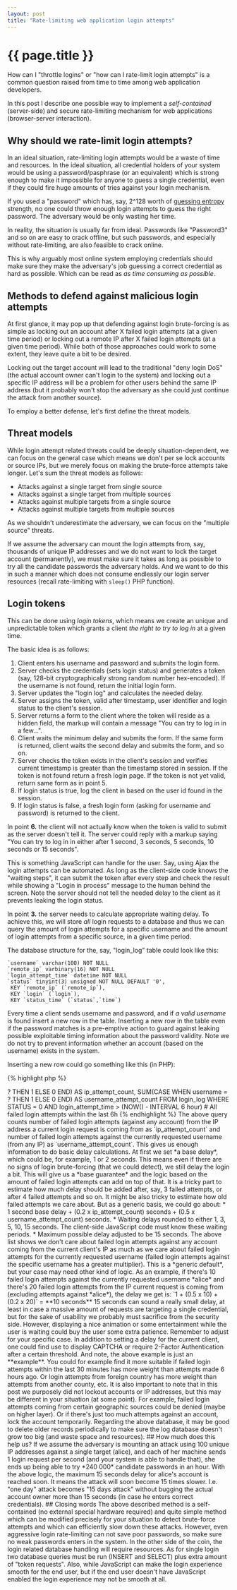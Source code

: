 ```yaml
---
layout: post
title: "Rate-limiting web application login attempts"
---
```


{{ page.title }}
================

How can I "throttle logins" or "how can I rate-limit login attempts" is a common question raised from time to time among web application developers.

In this post I describe one possible way to implement a *self-contained* (server-side) and secure rate-limiting mechanism for web applications (browser-server interaction).

## Why should we rate-limit login attempts?

In an ideal situation, rate-limiting login attempts would be a waste of time and resources. In the ideal situation, all credential holders of your system would be using a password/pasphrase (or an equivalent) which is strong enough to make it impossible for anyone to guess a single credential, even if they could fire huge amounts of tries against your login mechanism.

If you used a "password" which has, say, 2^128 worth of [guessing entropy](http://www.lysator.liu.se/~jc/mthesis/4_Entropy.html#SECTION00430000000000000000) strength, no one could throw enough login attempts to guess the right password. The adversary would be only wasting her time.

In reality, the situation is usually far from ideal. Passwords like "Password3" and so on are easy to crack offline, but such passwords, and especially without rate-limiting, are also feasible to crack online.

This is why arguably most online system employing credentials should make sure they make the adversary's job guessing a correct credential as hard as possible. Which can be read as *as time consuming as possible*.

## Methods to defend against malicious login attempts

At first glance, it may pop up that defending against login brute-forcing is as simple as locking out an account after X failed login attempts (at a given time period) or locking out a remote IP after X failed login attempts (at a given time period). While both of those approaches could work to some extent, they leave quite a bit to be desired.

Locking out the target account will lead to the traditional "deny login DoS" (the actual account owner can't login to the system) and locking out a specific IP address will be a problem for other users behind the same IP address (but it probably won't stop the adversary as she could just continue the attack from another source).

To employ a better defense, let's first define the threat models.

## Threat models

While login attempt related threats could be deeply situation-dependent, we can focus on the general case which means we don't per se lock accounts or source IPs, but we merely focus on making the brute-force attempts take longer. Let's sum the threat models as follows:

* Attacks against a single target from single source
* Attacks against a single target from multiple sources
* Attacks against multiple targets from a single source
* Attacks against multiple targets from multiple sources

As we shouldn't underestimate the adversary, we can focus on the "multiple source" threats.

If we assume the adversary can mount the login attempts from, say, thousands of unique IP addresses and we do not want to lock the target account (permanently), we must make sure it takes as long as possible to try all the candidate passwords the adversary holds. And we want to do this in such a manner which does not consume endlessly our login server resources (recall rate-limiting with `sleep()` PHP function).

## Login tokens

This can be done using *login tokens*, which means we create an unique and unpredictable token which grants a client *the right to try to log in* at a given time.

The basic idea is as follows:

1. Client enters his username and password and submits the login form.
2. Server checks the credentials (sets login status) and generates a token (say, 128-bit cryptographically strong random number hex-encoded). If the username is not found, return the initial login form.
3. Server updates the "login log" and calculates the needed delay.
4. Server assigns the token, valid after timestamp, user identifier and login status to the client's session.
5. Server returns a form to the client where the token will reside as a hidden field, the markup will contain a message "You can try to log in in a few...". 
6. Client waits the minimum delay and submits the form. If the same form is returned, client waits the second delay and submits the form, and so on.
7. Server checks the token exists in the client's session and verifies current timestamp is greater than the timestamp stored in session. If the token is not found return a fresh login page. If the token is not yet valid, return same form as in point 5.
8. If login status is true, log the client in based on the user id found in the session.
9. If login status is false, a fresh login form (asking for username and password) is returned to the client.

In point **6.** the client will not actually know when the token is valid to submit as the server doesn't tell it. The server could reply with a markup saying "You can try to log in in either after 1 second, 3 seconds, 5 seconds, 10 seconds or 15 seconds".

This is something JavaScript can handle for the user. Say, using Ajax the login attempts can be automated. As long as the client-side code knows the "waiting steps", it can submit the token after every step and check the result while showing a "Login in process" message to the human behind the screen. Note the server should not tell the needed delay to the client as it prevents leaking the login status.

In point **3.** the server needs to calculate appropriate waiting delay. To achieve this, we will store *all* login requests to a database and thus we can query the amount of login attempts for a specific username and the amount of login attempts from a specific source, in a given time period. 

The database structure for the, say, "login_log" table could look like this:

    `username` varchar(100) NOT NULL
    `remote_ip` varbinary(16) NOT NULL
    `login_attempt_time` datetime NOT NULL
    `status` tinyint(3) unsigned NOT NULL DEFAULT '0',
     KEY `remote_ip` (`remote_ip`),
     KEY `login` (`login`),
     KEY `status_time` (`status`,`time`)
    
Every time a client sends username and password, and if *a valid username* is found insert a new row in the table. Inserting a new row in the table even if the password matches is a pre-emptive action to guard against leaking possible exploitable timing information about the password validity. Note we do not try to prevent information whether an account (based on the username) exists in the system.

Inserting a new row could go something like this (in PHP):

{% highlight php %}
<?php
$username = $_POST['username'];
$remote_ip = inet_pton($_SERVER['REMOTE_ADDR']); // inet_pton can handle both IPv4 and IPv6 addresses
$status = $passwords_matches // Int 1 or 0 from the initial check (point 2. in the above list)
$query = "INSERT INTO login_log SET username=?, remote_ip=?, login_attempt_time=NOW(), status=?";
{% endhighlight %}

Next query the same database to get login attempt count for the username (from any IP) and number of attempts from the source IP (against any other username except the currently requested username) within the last 6 hours:

{% highlight sql %}
SELECT SUM(CASE WHEN remote_ip = ? AND username <> ? THEN 1 ELSE 0 END) AS ip_attempt_count, SUM(CASE WHEN username = ? THEN 1 ELSE 0 END) AS username_attempt_count
FROM login_log
WHERE
STATUS = 0
AND login_attempt_time > (NOW() - INTERVAL 6 hour) # All failed login attempts within the last 6h
{% endhighlight %}

The above query counts number of failed login attempts (against any account) from the IP address a current login request is coming from as `ip_attempt_count` and number of failed login attempts against the currently requested username (from any IP) as `username_attempt_count`.

This gives us enough information to do basic delay calculations. At first we set *a base delay*, which could be, for example, 1 or 2 seconds. This means even if there are no signs of login brute-forcing (that we could detect), we still delay the login a bit. This will give us a *base guarantee* and the logic based on the amount of failed login attempts can add on top of that. 

It is a tricky part to estimate how much delay should be added after, say, 3 failed attempts, or after 4 failed attempts and so on. It might be also tricky to estimate how old failed attempts we care about. But as a generic basis, we could go about:

* 1 second base delay + (0.2 x ip_attempt_count) seconds + (0.5 x username_attempt_count) seconds.
* Waiting delays rounded to either 1, 3, 5, 10, 15 seconds. The client-side JavaScript code must know these waiting periods.
* Maximum possible delay adjusted to be 15 seconds.

The above list shows we don't care about failed login attempts against any account coming from the current client's IP as much as we care about failed login attempts for the currently requested username (failed login attempts against the specific username has a greater multiplier). This is a *generic default*, but your case may need other kind of logic.

As an example, if there's 10 failed login attempts against the currently requested username *alice* and there's 20 failed login attempts from the IP current request is coming from (excluding attempts against *alice*), the delay we get is:

`1 + (0.5 x 10) + (0.2 x 20)` = **10 seconds**

15 seconds can sound a really small delay, at least in case a massive amount of requests are targeting a single credential, but for the sake of usability we probably must sacrifice from the security side. However, displaying a nice animation or some entertainment while the user is waiting could buy the user some extra patience. Remember to adjust for your specific case.

In addition to setting a delay for the current client, one could find use to display CAPTCHA or require 2-Factor Authentication after a certain threshold.

And note, the above example is just an **example**. You could for example find it more suitable if failed login attempts within the last 30 minutes has more weight than attempts made 6 hours ago. Or login attempts from foreign country has more weight than attempts from another county, etc.

It is also important to note that in this post we purposely did not lockout accounts or IP addresses, but this may be different in your situation (at some point). For example, failed login attempts coming from certain geographic sources could be denied (maybe on higher layer). Or if there's just too much attempts against an account, lock the account temporarily.

Regarding the above database, it may be good to delete older records periodically to make sure the log database doesn't grow too big (and waste space and resources).

## How much does this help us?

If we assume the adversary is mounting an attack using 100 unique IP addresses against a single target (alice), and each of her machine sends 1 login request per second (and your system is able to handle that), she ends up being able to try *240 000* candidate passwords in an hour.

With the above logic, the maximum 15 seconds delay for alice's account is reached soon. It means the attack will soon become 15 times slower. I.e. "one day" attack becomes "15 days attack" without bugging the actual account owner more than 15 seconds (in case he enters correct credentials).

## Closing words

The above described method is a self-contained (no external special hardware required) and quite simple method which can be modified precisely for your situation to detect brute-force attempts and which can efficiently slow down these attacks. However, even aggressive login rate-limiting can not save poor passwords, so make sure no weak passwords enters in the system.

In the other side of the coin, the login related database handling will require resources. As for single login two database queries must be run (INSERT and SELECT) plus extra amount of "token requests". Also, while JavaScript can make the login experience smooth for the end user, but if the end user doesn't have JavaScript enabled the login experience may not be smooth at all.